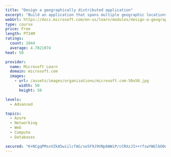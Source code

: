 ```yaml
---
title: "Design a geographically distributed application"
excerpt: "Build an application that spans multiple geographic locations for high availability and resiliency."
webUrl: https://docs.microsoft.com/en-us/learn/modules/design-a-geographically-distributed-application/
type: course
price: Free
length: PT34M
ratings:
  count: 1044
  average: 4.7021074
heat: 50

provider:
  name: Microsoft Learn
  domain: microsoft.com
  images:
    - url: /assets/images/organizations/microsoft.com-50x50.jpg
      width: 50
      height: 50

levels:
  - Advanced

topics:
  - Azure
  - Networking
  - Web
  - Compute
  - Databases

secured: "K+NCgqPMsxVZkA5wiilcfAG/se5F9J9VNp6WWiP/cCRXzJI++rfswYWGlbO0uWKk4xZNm9MxpV+jq8H3gwqoJAZ7U+phvtlZBo3PlJfO7Qltpax9u38Qy7TThqmHQRIafzv5kszQ0z7hHDIcZthcpblZJXiVTbxMK9EIuIzI9Vsd/cdE21WHUGBPn11fy4kEddyQfFEpOhEcDG5bPJCS+nyG65lhMnPkVEwuh88nha4N977rPNgaaBEVuuh/kMh8BFVvIOUAFaoIFNVBhq7PCdI9oPT/XkAEW95IJ4eA7oMkGN/feeY1WSUsjmEhVVO4WXMo7x7+oA+xSqwS72ytLriI74lD399nl8prW4W+hN8IIR9T9PiDhnaweXfaUkepyUf0VOe4f5vwY616DVzsMNvltg2Fo8esZ8yQOW44FFs=;pFAVcIerHT1etYiLW9Lxmw=="
---
```


